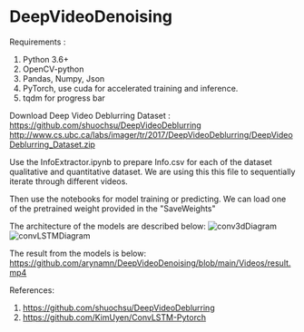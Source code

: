 # DeepVideoDenoising

Requirements : 
1. Python 3.6+
2. OpenCV-python
3. Pandas, Numpy, Json
4. PyTorch, use cuda for accelerated training and inference.
5. tqdm for progress bar


Download Deep Video Deblurring Dataset : https://github.com/shuochsu/DeepVideoDeblurring
http://www.cs.ubc.ca/labs/imager/tr/2017/DeepVideoDeblurring/DeepVideoDeblurring_Dataset.zip

Use the InfoExtractor.ipynb to prepare Info.csv for each of the dataset qualitative and quantitative dataset.
We are using this this file to sequentially iterate through different videos.

Then use the notebooks for model training or predicting.
We can load one of the pretrained weight provided in the "SaveWeights"

The architecture of the models are described below:
![conv3dDiagram](https://user-images.githubusercontent.com/83718299/164873169-d811294f-3d1a-4001-afa2-338ab7276d3c.jpg)
![convLSTMDiagram](https://user-images.githubusercontent.com/83718299/164873173-55c08cc1-1647-4558-a839-8ce9b1020b29.jpg)

The result from the models is below:
https://github.com/arynamn/DeepVideoDenoising/blob/main/Videos/result.mp4

References:
1. https://github.com/shuochsu/DeepVideoDeblurring
2. https://github.com/KimUyen/ConvLSTM-Pytorch
